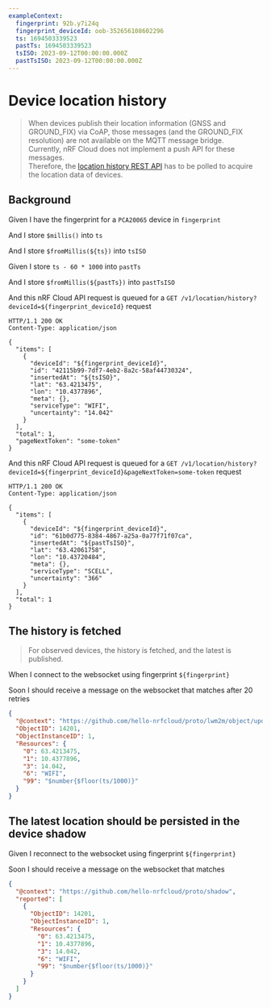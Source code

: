 ```yaml
---
exampleContext:
  fingerprint: 92b.y7i24q
  fingerprint_deviceId: oob-352656108602296
  ts: 1694503339523
  pastTs: 1694503339523
  tsISO: 2023-09-12T00:00:00.000Z
  pastTsISO: 2023-09-12T00:00:00.000Z
---
```


# Device location history

> When devices publish their location information (GNSS and GROUND_FIX) via
> CoAP, those messages (and the GROUND_FIX resolution) are not available on the
> MQTT message bridge.  
> Currently, nRF Cloud does not implement a push API for these messages.  
> Therefore, the
> [location history REST API](https://api.nrfcloud.com/v1#tag/Location-History/operation/GetLocationHistory)
> has to be polled to acquire the location data of devices.

## Background

Given I have the fingerprint for a `PCA20065` device in `fingerprint`

And I store `$millis()` into `ts`

And I store `$fromMillis(${ts})` into `tsISO`

Given I store `ts - 60 * 1000` into `pastTs`

And I store `$fromMillis(${pastTs})` into `pastTsISO`

And this nRF Cloud API request is queued for a
`GET /v1/location/history?deviceId=${fingerprint_deviceId}` request

```
HTTP/1.1 200 OK
Content-Type: application/json

{
  "items": [
    {
      "deviceId": "${fingerprint_deviceId}",
      "id": "42115b99-7df7-4eb2-8a2c-58af44730324",
      "insertedAt": "${tsISO}",
      "lat": "63.4213475",
      "lon": "10.4377896",
      "meta": {},
      "serviceType": "WIFI",
      "uncertainty": "14.042"
    }
  ],
  "total": 1,
  "pageNextToken": "some-token"
}

```

And this nRF Cloud API request is queued for a
`GET /v1/location/history?deviceId=${fingerprint_deviceId}&pageNextToken=some-token`
request

```
HTTP/1.1 200 OK
Content-Type: application/json

{
  "items": [
    {
      "deviceId": "${fingerprint_deviceId}",
      "id": "61b0d775-8384-4867-a25a-0a77f71f07ca",
      "insertedAt": "${pastTsISO}",
      "lat": "63.42061758",
      "lon": "10.43720484",
      "meta": {},
      "serviceType": "SCELL",
      "uncertainty": "366"
    }
  ],
  "total": 1
}

```

## The history is fetched

> For observed devices, the history is fetched, and the latest is published.

When I connect to the websocket using fingerprint `${fingerprint}`

Soon I should receive a message on the websocket that matches after 20 retries

```json
{
  "@context": "https://github.com/hello-nrfcloud/proto/lwm2m/object/update",
  "ObjectID": 14201,
  "ObjectInstanceID": 1,
  "Resources": {
    "0": 63.4213475,
    "1": 10.4377896,
    "3": 14.042,
    "6": "WIFI",
    "99": "$number{$floor(ts/1000)}"
  }
}
```

## The latest location should be persisted in the device shadow

Given I reconnect to the websocket using fingerprint `${fingerprint}`

Soon I should receive a message on the websocket that matches

```json
{
  "@context": "https://github.com/hello-nrfcloud/proto/shadow",
  "reported": [
    {
      "ObjectID": 14201,
      "ObjectInstanceID": 1,
      "Resources": {
        "0": 63.4213475,
        "1": 10.4377896,
        "3": 14.042,
        "6": "WIFI",
        "99": "$number{$floor(ts/1000)}"
      }
    }
  ]
}
```
